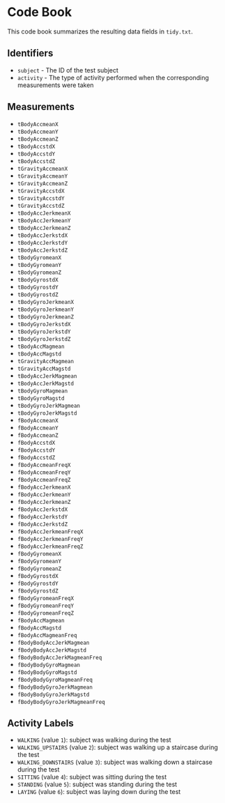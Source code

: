 # Code Book

This code book summarizes the resulting data fields in `tidy.txt`.

## Identifiers

* `subject` - The ID of the test subject
* `activity` - The type of activity performed when the corresponding measurements were taken

## Measurements

* `tBodyAccmeanX`
* `tBodyAccmeanY`
* `tBodyAccmeanZ`
* `tBodyAccstdX`
* `tBodyAccstdY`
* `tBodyAccstdZ`
* `tGravityAccmeanX`
* `tGravityAccmeanY`
* `tGravityAccmeanZ`
* `tGravityAccstdX`
* `tGravityAccstdY`
* `tGravityAccstdZ`
* `tBodyAccJerkmeanX`
* `tBodyAccJerkmeanY`
* `tBodyAccJerkmeanZ`
* `tBodyAccJerkstdX`
* `tBodyAccJerkstdY`
* `tBodyAccJerkstdZ`
* `tBodyGyromeanX`
* `tBodyGyromeanY`
* `tBodyGyromeanZ`
* `tBodyGyrostdX`
* `tBodyGyrostdY`
* `tBodyGyrostdZ`
* `tBodyGyroJerkmeanX`
* `tBodyGyroJerkmeanY`
* `tBodyGyroJerkmeanZ`
* `tBodyGyroJerkstdX`
* `tBodyGyroJerkstdY`
* `tBodyGyroJerkstdZ`
* `tBodyAccMagmean`
* `tBodyAccMagstd`
* `tGravityAccMagmean`
* `tGravityAccMagstd`
* `tBodyAccJerkMagmean`
* `tBodyAccJerkMagstd`
* `tBodyGyroMagmean`
* `tBodyGyroMagstd`
* `tBodyGyroJerkMagmean`
* `tBodyGyroJerkMagstd`
* `fBodyAccmeanX`
* `fBodyAccmeanY`
* `fBodyAccmeanZ`
* `fBodyAccstdX`
* `fBodyAccstdY`
* `fBodyAccstdZ`
* `fBodyAccmeanFreqX`
* `fBodyAccmeanFreqY`
* `fBodyAccmeanFreqZ`
* `fBodyAccJerkmeanX`
* `fBodyAccJerkmeanY`
* `fBodyAccJerkmeanZ`
* `fBodyAccJerkstdX`
* `fBodyAccJerkstdY`
* `fBodyAccJerkstdZ`
* `fBodyAccJerkmeanFreqX`
* `fBodyAccJerkmeanFreqY`
* `fBodyAccJerkmeanFreqZ`
* `fBodyGyromeanX`
* `fBodyGyromeanY`
* `fBodyGyromeanZ`
* `fBodyGyrostdX`
* `fBodyGyrostdY`
* `fBodyGyrostdZ`
* `fBodyGyromeanFreqX`
* `fBodyGyromeanFreqY`
* `fBodyGyromeanFreqZ`
* `fBodyAccMagmean`
* `fBodyAccMagstd`
* `fBodyAccMagmeanFreq`
* `fBodyBodyAccJerkMagmean`
* `fBodyBodyAccJerkMagstd`
* `fBodyBodyAccJerkMagmeanFreq`
* `fBodyBodyGyroMagmean`
* `fBodyBodyGyroMagstd`
* `fBodyBodyGyroMagmeanFreq`
* `fBodyBodyGyroJerkMagmean`
* `fBodyBodyGyroJerkMagstd`
* `fBodyBodyGyroJerkMagmeanFreq`

## Activity Labels

* `WALKING` (value `1`): subject was walking during the test
* `WALKING_UPSTAIRS` (value `2`): subject was walking up a staircase during the test
* `WALKING_DOWNSTAIRS` (value `3`): subject was walking down a staircase during the test
* `SITTING` (value `4`): subject was sitting during the test
* `STANDING` (value `5`): subject was standing during the test
* `LAYING` (value `6`): subject was laying down during the test